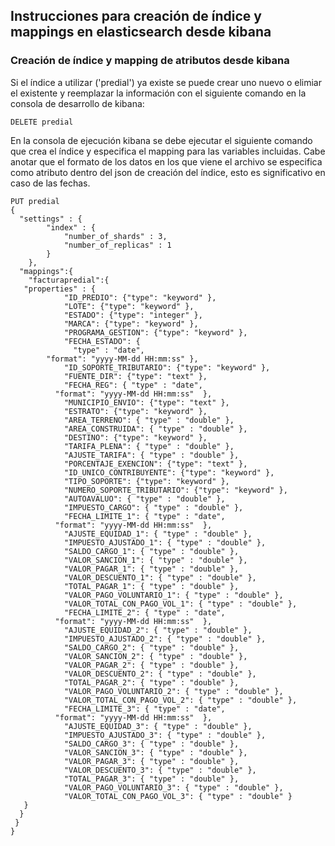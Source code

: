 ## Instrucciones para creación de índice y mappings en elasticsearch desde kibana
### Creación de índice y mapping de atributos desde kibana

Si el índice a utilizar ('predial') ya existe se puede crear uno nuevo o elimiar el existente y reemplazar la información con el siguiente comando en la consola de desarrollo de kibana:
```
DELETE predial
```

En la consola de ejecución kibana se debe ejecutar el siguiente comando que crea el índice y especifica el mapping para las variables incluidas. Cabe anotar que el formato de los datos en los que viene el archivo se especifica como atributo dentro del json de creación del índice, esto es significativo en caso de las fechas.
```
PUT predial
{
  "settings" : {
        "index" : {
            "number_of_shards" : 3, 
            "number_of_replicas" : 1
        }
    },
  "mappings":{
    "facturapredial":{
   "properties" : {
   			"ID_PREDIO": {"type": "keyword" },
			"LOTE": {"type": "keyword" },
			"ESTADO": {"type": "integer" },
			"MARCA": {"type": "keyword" },
			"PROGRAMA_GESTION": {"type": "keyword" },
			"FECHA_ESTADO": { 
			  "type" : "date",
        "format": "yyyy-MM-dd HH:mm:ss" },
			"ID_SOPORTE_TRIBUTARIO": {"type": "keyword" },
			"FUENTE_DIR": {"type": "text" },
			"FECHA_REG": { "type" : "date",
          "format": "yyyy-MM-dd HH:mm:ss"  },
			"MUNICIPIO_ENVIO": {"type": "text" },
			"ESTRATO": {"type": "keyword" },
			"AREA_TERRENO": { "type" : "double" },
			"AREA_CONSTRUIDA": { "type" : "double" },
			"DESTINO": {"type": "keyword" },
			"TARIFA_PLENA": { "type" : "double" },
			"AJUSTE_TARIFA": { "type" : "double" },
			"PORCENTAJE_EXENCION": {"type": "text" },
			"ID_UNICO_CONTRIBUYENTE": {"type": "keyword" },
			"TIPO_SOPORTE": {"type": "keyword" },
			"NUMERO_SOPORTE_TRIBUTARIO": {"type": "keyword" },
			"AUTOAVALUO": { "type" : "double" },
			"IMPUESTO_CARGO": { "type" : "double" },
			"FECHA_LIMITE_1": { "type" : "date",
          "format": "yyyy-MM-dd HH:mm:ss"  },
			"AJUSTE_EQUIDAD_1": { "type" : "double" },
			"IMPUESTO_AJUSTADO_1": { "type" : "double" },
			"SALDO_CARGO_1": { "type" : "double" },
			"VALOR_SANCION_1": { "type" : "double" },
			"VALOR_PAGAR_1": { "type" : "double" },
			"VALOR_DESCUENTO_1": { "type" : "double" },
			"TOTAL_PAGAR_1": { "type" : "double" },
			"VALOR_PAGO_VOLUNTARIO_1": { "type" : "double" },
			"VALOR_TOTAL_CON_PAGO_VOL_1": { "type" : "double" },
			"FECHA_LIMITE_2": { "type" : "date",
          "format": "yyyy-MM-dd HH:mm:ss"  },
			"AJUSTE_EQUIDAD_2": { "type" : "double" },
			"IMPUESTO_AJUSTADO_2": { "type" : "double" },
			"SALDO_CARGO_2": { "type" : "double" },
			"VALOR_SANCION_2": { "type" : "double" },
			"VALOR_PAGAR_2": { "type" : "double" },
			"VALOR_DESCUENTO_2": { "type" : "double" },
			"TOTAL_PAGAR_2": { "type" : "double" },
			"VALOR_PAGO_VOLUNTARIO_2": { "type" : "double" },
			"VALOR_TOTAL_CON_PAGO_VOL_2": { "type" : "double" },
			"FECHA_LIMITE_3": { "type" : "date",
          "format": "yyyy-MM-dd HH:mm:ss"  },
			"AJUSTE_EQUIDAD_3": { "type" : "double" },
			"IMPUESTO_AJUSTADO_3": { "type" : "double" },
			"SALDO_CARGO_3": { "type" : "double" },
			"VALOR_SANCION_3": { "type" : "double" },
			"VALOR_PAGAR_3": { "type" : "double" },
			"VALOR_DESCUENTO_3": { "type" : "double" },
			"TOTAL_PAGAR_3": { "type" : "double" },
			"VALOR_PAGO_VOLUNTARIO_3": { "type" : "double" },
			"VALOR_TOTAL_CON_PAGO_VOL_3": { "type" : "double" }
   }
  }
 }
}
```
